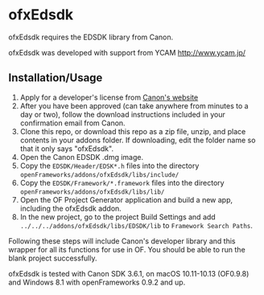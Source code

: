 # ofxEdsdk

ofxEdsdk requires the EDSDK library from Canon.

ofxEdsdk was developed with support from YCAM http://www.ycam.jp/


## Installation/Usage

1. Apply for a developer's license from [Canon's website](http://consumer.usa.canon.com/cusa/support/consumer/eos_slr_camera_systems/eos_digital_slr_cameras/digital_rebel_xt?fileURL=ps_sdk_form&pageKeyCode=downloadLicense&id=0901e02480057a74_1&productOverviewCid=0901e0248003ce28&keycode=Sdk_Lic) 
2. After you have been approved (can take anywhere from minutes to a day or two), follow the download instructions included in your confirmation email from Canon.
3. Clone this repo, or download this repo as a zip file, unzip, and place contents in your addons folder. If downloading, edit the folder name so that it only says "ofxEdsdk".
4. Open the Canon EDSDK .dmg image.
5. Copy the `EDSDK/Header/EDSK*.h` files into the directory `openFrameworks/addons/ofxEdsdk/libs/include/`
6. Copy the `EDSDK/Framework/*.framework` files into the directory `openFrameworks/addons/ofxEdsdk/libs/lib/`
6. Open the OF Project Generator application and build a new app, including the ofxEdsdk addon.
7. In the new project, go to the project Build Settings and add `../../../addons/ofxEdsdk/libs/EDSDK/lib` to `Framework Search Paths`.

Following these steps will include Canon's developer library and this wrapper for all its functions for use in OF. You should be able to run the blank project successfully.

ofxEdsdk is tested with Canon SDK 3.6.1, on macOS 10.11-10.13 (OF0.9.8) and Windows 8.1 with openFrameworks 0.9.2 and up.
